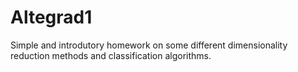 # Altegrad1

Simple and introdutory homework on some different dimensionality reduction methods and classification algorithms.
